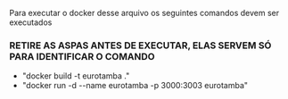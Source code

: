 Para executar o docker desse arquivo os seguintes comandos devem ser executados
### RETIRE AS ASPAS ANTES DE EXECUTAR, ELAS SERVEM SÓ PARA IDENTIFICAR O COMANDO

- "docker build -t eurotamba ."
- "docker run -d --name eurotamba -p 3000:3003 eurotamba"

